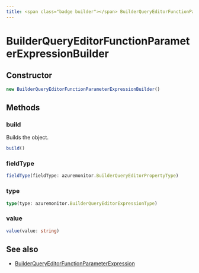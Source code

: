 ```yaml
---
title: <span class="badge builder"></span> BuilderQueryEditorFunctionParameterExpressionBuilder
---
```

# <span class="badge builder"></span> BuilderQueryEditorFunctionParameterExpressionBuilder

## Constructor

```typescript
new BuilderQueryEditorFunctionParameterExpressionBuilder()
```
## Methods

### <span class="badge object-method"></span> build

Builds the object.

```typescript
build()
```

### <span class="badge object-method"></span> fieldType

```typescript
fieldType(fieldType: azuremonitor.BuilderQueryEditorPropertyType)
```

### <span class="badge object-method"></span> type

```typescript
type(type: azuremonitor.BuilderQueryEditorExpressionType)
```

### <span class="badge object-method"></span> value

```typescript
value(value: string)
```

## See also

 * <span class="badge object-type-interface"></span> [BuilderQueryEditorFunctionParameterExpression](./object-BuilderQueryEditorFunctionParameterExpression.md)
